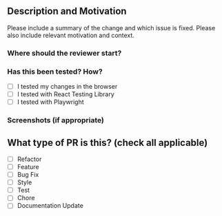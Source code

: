## Description and Motivation 
Please include a summary of the change and which issue is fixed. Please also include relevant motivation and context.

### Where should the reviewer start?

### Has this been tested? How?

- [ ] I tested my changes in the browser
- [ ] I tested with React Testing Library
- [ ] I tested with Playwright

### Screenshots (if appropriate) 

## What type of PR is this? (check all applicable)

- [ ] Refactor
- [ ] Feature
- [ ] Bug Fix
- [ ] Style
- [ ] Test
- [ ] Chore
- [ ] Documentation Update
